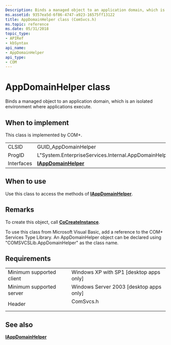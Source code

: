 ```yaml
---
Description: Binds a managed object to an application domain, which is an isolated environment where applications execute.
ms.assetid: 9357ea5d-6f86-4747-a923-16575ff13122
title: AppDomainHelper class (ComSvcs.h)
ms.topic: reference
ms.date: 05/31/2018
topic_type: 
- APIRef
- kbSyntax
api_name: 
- AppDomainHelper
api_type: 
- COM
---
```


# AppDomainHelper class

Binds a managed object to an application domain, which is an isolated environment where applications execute.

## When to implement

This class is implemented by COM+.



|            |                                                       |
|------------|-------------------------------------------------------|
| CLSID      | GUID\_AppDomainHelper                                 |
| ProgID     | L"System.EnterpriseServices.Internal.AppDomainHelper" |
| Interfaces | [**IAppDomainHelper**](/windows/desktop/api/ComSvcs/nn-comsvcs-iappdomainhelper)          |



 

## When to use

Use this class to access the methods of [**IAppDomainHelper**](/windows/desktop/api/ComSvcs/nn-comsvcs-iappdomainhelper).

## Remarks

To create this object, call [**CoCreateInstance**](https://docs.microsoft.com/windows/desktop/api/combaseapi/nf-combaseapi-cocreateinstance).

To use this class from Microsoft Visual Basic, add a reference to the COM+ Services Type Library. An AppDomainHelper object can be declared using "COMSVCSLib.AppDomainHelper" as the class name.

## Requirements



|                                     |                                                                                      |
|-------------------------------------|--------------------------------------------------------------------------------------|
| Minimum supported client<br/> | Windows XP with SP1 \[desktop apps only\]<br/>                                 |
| Minimum supported server<br/> | Windows Server 2003 \[desktop apps only\]<br/>                                 |
| Header<br/>                   | <dl> <dt>ComSvcs.h</dt> </dl> |



## See also

<dl> <dt>

[**IAppDomainHelper**](/windows/desktop/api/ComSvcs/nn-comsvcs-iappdomainhelper)
</dt> </dl>

 

 




